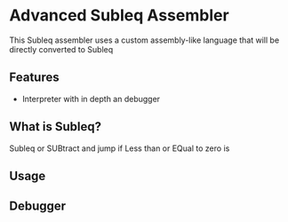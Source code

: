 # Advanced Subleq Assembler

This Subleq assembler uses a custom assembly-like language that will be directly converted to Subleq


## Features
* Interpreter with in depth an debugger

## What is Subleq?
Subleq or SUBtract and jump if Less than or EQual to zero is


## Usage


## Debugger
